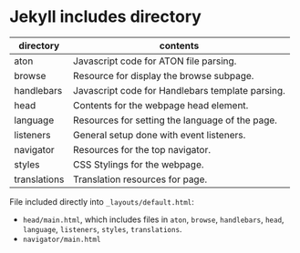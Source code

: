 Jekyll includes directory
=========================

| directory     | contents           |
| ------------- | ------------------ |
| aton          | Javascript code for ATON file parsing. |
| browse        | Resource for display the browse subpage. |
| handlebars    | Javascript code for Handlebars template parsing. |
| head          | Contents for the webpage head element. |
| language      | Resources for setting the language of the page. |
| listeners     | General setup done with event listeners. |
| navigator     | Resources for the top navigator. |
| styles        | CSS Stylings for the webpage. |
| translations  | Translation resources for page. |


File included directly into `_layouts/default.html`:

* `head/main.html`, which includes files in `aton`, `browse`, `handlebars`, `head`, `language`, `listeners`, `styles`, `translations`.
* `navigator/main.html`


